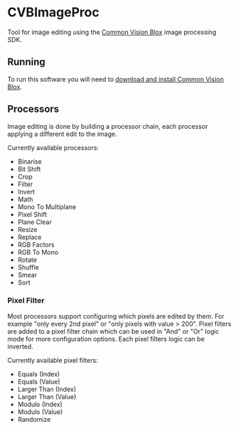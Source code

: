# CVBImageProc
Tool for image editing using the [Common Vision Blox](https://www.commonvisionblox.com/en/) image processing SDK.

## Running
To run this software you will need to [download and install Common Vision Blox](https://forum.commonvisionblox.com/c/downloads/5).

## Processors
Image editing is done by building a processor chain, each processor applying a different edit to the image.

Currently available processors:
- Binarise
- Bit Shift
- Crop
- Filter
- Invert
- Math
- Mono To Multiplane
- Pixel Shift
- Plane Clear
- Resize
- Replace
- RGB Factors
- RGB To Mono
- Rotate
- Shuffle
- Smear
- Sort

### Pixel Filter
Most processors support configuring which pixels are edited by them. For example "only every 2nd pixel" or "only pixels with value > 200".
Pixel filters are added to a pixel filter chain which can be used in "And" or "Or" logic mode for more configuration options.
Each pixel filters logic can be inverted.

Currently available pixel filters:
- Equals (Index)
- Equals (Value)
- Larger Than (Index)
- Larger Than (Value)
- Modulo (Index)
- Modulo (Value)
- Randomize
